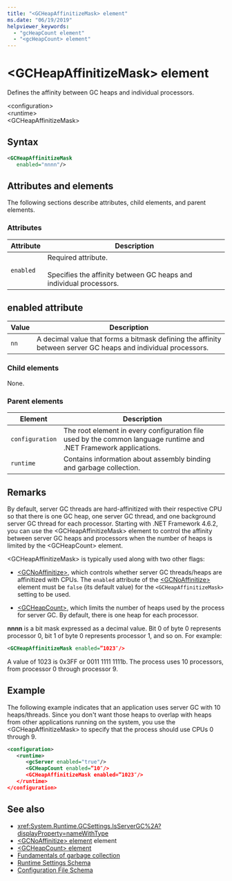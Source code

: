 ```yaml
---
title: "<GCHeapAffinitizeMask> element"
ms.date: "06/19/2019"
helpviewer_keywords: 
  - "gcHeapCount element"
  - "<gcHeapCount> element"
---
```

# \<GCHeapAffinitizeMask> element

Defines the affinity between GC heaps and individual processors.  
  
\<configuration>  
\<runtime>  
\<GCHeapAffinitizeMask>  
  
## Syntax  
  
```xml  
<GCHeapAffinitizeMask   
   enabled="nnnn"/>  
```  
  
## Attributes and elements  

The following sections describe attributes, child elements, and parent elements.
  
### Attributes  
  
|Attribute|Description|  
|---------------|-----------------|  
|`enabled`|Required attribute.<br /><br /> Specifies the affinity between GC heaps and individual processors. |  
  
## enabled attribute  
  
|Value|Description|  
|-----------|-----------------|  
|`nn`|A decimal value that forms a bitmask defining the affinity between server GC heaps and individual processors. |

### Child elements

None.  
  
### Parent elements  
  
|Element|Description|  
|-------------|-----------------|  
|`configuration`|The root element in every configuration file used by the common language runtime and .NET Framework applications.|  
|`runtime`|Contains information about assembly binding and garbage collection.|  
  
## Remarks

By default, server GC threads are hard-affinitized with their respective CPU so that there is one GC heap, one server GC thread, and one background server GC thread for each processor. Starting with .NET Framework 4.6.2, you can use the \<GCHeapAffinitizeMask> element to control the affinity between server GC heaps and processors when the number of heaps is limited by the \<GCHeapCount> element.

\<GCHeapAffinitizeMask> is typically used along with two other flags:

- [\<GCNoAffinitize>](gcnoaffinitize-element.md), which controls whether server GC threads/heaps are affinitized with CPUs. The `enabled` attribute of the [\<GCNoAffinitize>](gcnoaffinitize-element.md) element must be `false` (its default value) for the `<GCHeapAffinitizeMask>` setting to be used.

- [\<GCHeapCount>](gcheapaffinitizemask-element.md), which limits the number of heaps used by the process for server GC. By default, there is one heap for each processor. 

**nnnn** is a bit mask expressed as a decimal value. Bit 0 of byte 0 represents processor 0, bit 1 of byte 0 represents processor 1, and so on. For example:

```xml
<GCHeapAffinitizeMask enabled=”1023″/> 
```

A value of 1023 is 0x3FF or 0011 1111 1111b. The process uses 10 processors, from processor 0 through processor 9.

## Example

The following example indicates that an application uses server GC with 10 heaps/threads. Since you don't want those heaps to overlap with heaps from other applications running on the system, you use the \<GCHeapAffinitizeMask> to specify that the process should use CPUs 0 through 9.
  
```xml  
<configuration>  
   <runtime>  
      <gcServer enabled="true"/> 
      <GCHeapCount enabled=”10″/>
      <GCHeapAffinitizeMask enabled=”1023″/>
   </runtime>  
</configuration>  
```  

## See also

- <xref:System.Runtime.GCSettings.IsServerGC%2A?displayProperty=nameWithType>
- [\<GCNoAffinitize> element](gcnoaffinitize-element.md) element
- [\<GCHeapCount> element](gcheapcount-element.md)
- [Fundamentals of garbage collection](../../../../standard/garbage-collection/fundamentals.md)
- [Runtime Settings Schema](index.md)
- [Configuration File Schema](../index.md)
